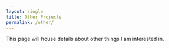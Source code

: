 ```yaml
---
layout: single
title: Other Projects
permalink: /other/
---
```


This page will house details about other things I am interested in.